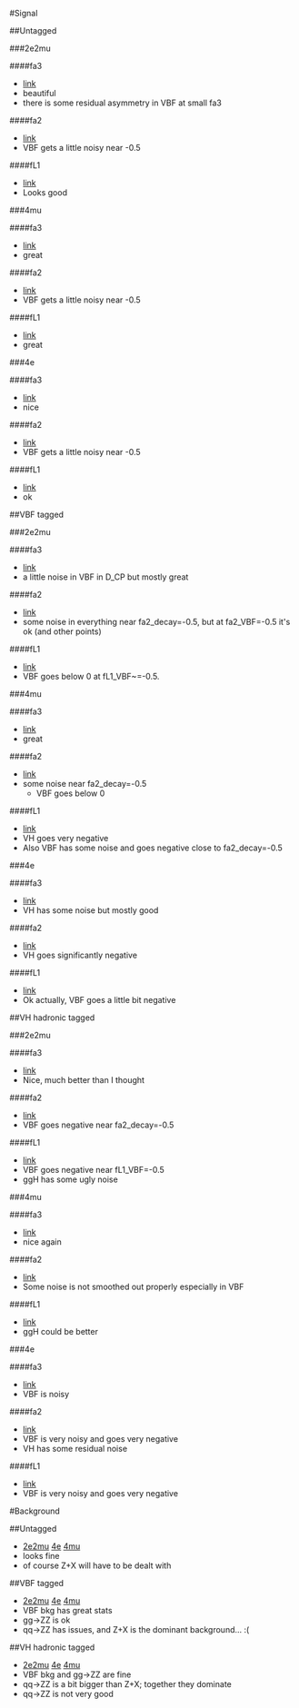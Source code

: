 #Signal

##Untagged

###2e2mu

####fa3

* [link](https://hroskes.web.cern.ch/hroskes/anomalouscouplings_production/templateprojections/fullrange/rescalemixtures/fa3_160928/Untagged/2e2mu/animation/)
* beautiful
* there is some residual asymmetry in VBF at small fa3

####fa2

* [link](https://hroskes.web.cern.ch/hroskes/anomalouscouplings_production/templateprojections/fullrange/rescalemixtures/fa2_160928/Untagged/2e2mu/animation/)
* VBF gets a little noisy near -0.5

####fL1

* [link](https://hroskes.web.cern.ch/hroskes/anomalouscouplings_production/templateprojections/fullrange/rescalemixtures/fL1_160928/Untagged/2e2mu/animation/)
* Looks good

###4mu

####fa3

* [link](https://hroskes.web.cern.ch/hroskes/anomalouscouplings_production/templateprojections/fullrange/rescalemixtures/fa3_160928/Untagged/4mu/animation/)
* great

####fa2

* [link](https://hroskes.web.cern.ch/hroskes/anomalouscouplings_production/templateprojections/fullrange/rescalemixtures/fa2_160928/Untagged/4mu/animation/)
* VBF gets a little noisy near -0.5

####fL1

* [link](https://hroskes.web.cern.ch/hroskes/anomalouscouplings_production/templateprojections/fullrange/rescalemixtures/fL1_160928/Untagged/4mu/animation/)
* great

###4e

####fa3

* [link](https://hroskes.web.cern.ch/hroskes/anomalouscouplings_production/templateprojections/fullrange/rescalemixtures/fa3_160928/Untagged/4e/animation/)
* nice

####fa2

* [link](https://hroskes.web.cern.ch/hroskes/anomalouscouplings_production/templateprojections/fullrange/rescalemixtures/fa2_160928/Untagged/4e/animation/)
* VBF gets a little noisy near -0.5

####fL1

* [link](https://hroskes.web.cern.ch/hroskes/anomalouscouplings_production/templateprojections/fullrange/rescalemixtures/fL1_160928/Untagged/4e/animation/)
* ok

##VBF tagged

###2e2mu

####fa3

* [link](https://hroskes.web.cern.ch/hroskes/anomalouscouplings_production/templateprojections/fullrange/rescalemixtures/fa3_160928/VBFtagged/2e2mu/animation/)
* a little noise in VBF in D_CP but mostly great

####fa2

* [link](https://hroskes.web.cern.ch/hroskes/anomalouscouplings_production/templateprojections/fullrange/rescalemixtures/fa2_160928/VBFtagged/2e2mu/animation/)
* some noise in everything near fa2_decay=-0.5, but at fa2_VBF=-0.5 it's ok (and other points)

####fL1

* [link](https://hroskes.web.cern.ch/hroskes/anomalouscouplings_production/templateprojections/fullrange/rescalemixtures/fL1_160928/VBFtagged/2e2mu/animation/)
* VBF goes below 0 at fL1_VBF~=-0.5.

###4mu

####fa3

* [link](https://hroskes.web.cern.ch/hroskes/anomalouscouplings_production/templateprojections/fullrange/rescalemixtures/fa3_160928/VBFtagged/4mu/animation/)
* great

####fa2

* [link](https://hroskes.web.cern.ch/hroskes/anomalouscouplings_production/templateprojections/fullrange/rescalemixtures/fa2_160928/VBFtagged/4mu/animation/)
* some noise near fa2_decay=-0.5
  * VBF goes below 0

####fL1

* [link](https://hroskes.web.cern.ch/hroskes/anomalouscouplings_production/templateprojections/fullrange/rescalemixtures/fL1_160928/VBFtagged/4mu/animation/)
* VH goes very negative
* Also VBF has some noise and goes negative close to fa2_decay=-0.5

###4e

####fa3

* [link](https://hroskes.web.cern.ch/hroskes/anomalouscouplings_production/templateprojections/fullrange/rescalemixtures/fa3_160928/VBFtagged/4e/animation/)
* VH has some noise but mostly good

####fa2

* [link](https://hroskes.web.cern.ch/hroskes/anomalouscouplings_production/templateprojections/fullrange/rescalemixtures/fa2_160928/VBFtagged/4e/animation/)
* VH goes significantly negative

####fL1

* [link](https://hroskes.web.cern.ch/hroskes/anomalouscouplings_production/templateprojections/fullrange/rescalemixtures/fL1_160928/VBFtagged/4e/animation/)
* Ok actually, VBF goes a little bit negative

##VH hadronic tagged

###2e2mu

####fa3

* [link](https://hroskes.web.cern.ch/hroskes/anomalouscouplings_production/templateprojections/fullrange/rescalemixtures/fa3_160928/VHHadrtagged/2e2mu/animation/)
* Nice, much better than I thought

####fa2

* [link](https://hroskes.web.cern.ch/hroskes/anomalouscouplings_production/templateprojections/fullrange/rescalemixtures/fa2_160928/VHHadrtagged/2e2mu/animation/)
* VBF goes negative near fa2_decay=-0.5

####fL1

* [link](https://hroskes.web.cern.ch/hroskes/anomalouscouplings_production/templateprojections/fullrange/rescalemixtures/fL1_160928/VHHadrtagged/2e2mu/animation/)
* VBF goes negative near fL1_VBF=-0.5
* ggH has some ugly noise

###4mu

####fa3

* [link](https://hroskes.web.cern.ch/hroskes/anomalouscouplings_production/templateprojections/fullrange/rescalemixtures/fa3_160928/VHHadrtagged/4mu/animation/)
* nice again

####fa2

* [link](https://hroskes.web.cern.ch/hroskes/anomalouscouplings_production/templateprojections/fullrange/rescalemixtures/fa2_160928/VHHadrtagged/4mu/animation/)
* Some noise is not smoothed out properly especially in VBF

####fL1

* [link](https://hroskes.web.cern.ch/hroskes/anomalouscouplings_production/templateprojections/fullrange/rescalemixtures/fL1_160928/VHHadrtagged/4mu/animation/)
* ggH could be better

###4e

####fa3

* [link](https://hroskes.web.cern.ch/hroskes/anomalouscouplings_production/templateprojections/fullrange/rescalemixtures/fa3_160928/VHHadrtagged/4e/animation/)
* VBF is noisy

####fa2

* [link](https://hroskes.web.cern.ch/hroskes/anomalouscouplings_production/templateprojections/fullrange/rescalemixtures/fa2_160928/VHHadrtagged/4e/animation/)
* VBF is very noisy and goes very negative
* VH has some residual noise

####fL1

* [link](https://hroskes.web.cern.ch/hroskes/anomalouscouplings_production/templateprojections/fullrange/rescalemixtures/fL1_160928/VHHadrtagged/4e/animation/)
* VBF is very noisy and goes very negative

#Background

##Untagged

* [2e2mu](https://hroskes.web.cern.ch/hroskes/anomalouscouplings_production/templateprojections/fullrange/rescalemixtures/fa3_160928/Untagged/2e2mu/) [4e](https://hroskes.web.cern.ch/hroskes/anomalouscouplings_production/templateprojections/fullrange/rescalemixtures/fa3_160928/Untagged/4e/) [4mu](https://hroskes.web.cern.ch/hroskes/anomalouscouplings_production/templateprojections/fullrange/rescalemixtures/fa3_160928/Untagged/4mu/)
* looks fine
* of course Z+X will have to be dealt with

##VBF tagged

* [2e2mu](https://hroskes.web.cern.ch/hroskes/anomalouscouplings_production/templateprojections/fullrange/rescalemixtures/fa3_160928/VBFtagged/2e2mu/) [4e](https://hroskes.web.cern.ch/hroskes/anomalouscouplings_production/templateprojections/fullrange/rescalemixtures/fa3_160928/VBFtagged/4e/) [4mu](https://hroskes.web.cern.ch/hroskes/anomalouscouplings_production/templateprojections/fullrange/rescalemixtures/fa3_160928/VBFtagged/4mu/)
* VBF bkg has great stats
* gg->ZZ is ok
* qq->ZZ has issues, and Z+X is the dominant background... :(

##VH hadronic tagged

* [2e2mu](https://hroskes.web.cern.ch/hroskes/anomalouscouplings_production/templateprojections/fullrange/rescalemixtures/fa3_160928/VHHadrtagged/2e2mu/) [4e](https://hroskes.web.cern.ch/hroskes/anomalouscouplings_production/templateprojections/fullrange/rescalemixtures/fa3_160928/VHHadrtagged/4e/) [4mu](https://hroskes.web.cern.ch/hroskes/anomalouscouplings_production/templateprojections/fullrange/rescalemixtures/fa3_160928/VHHadrtagged/4mu/)
* VBF bkg and gg->ZZ are fine
* qq->ZZ is a bit bigger than Z+X; together they dominate
* qq->ZZ is not very good
